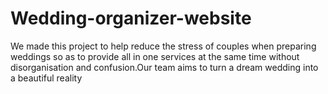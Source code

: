# Wedding-organizer-website
We made this project to help reduce the stress of couples when preparing weddings so as to provide all in one services at the same time without disorganisation and confusion.Our team aims to turn a dream wedding into a beautiful reality 
